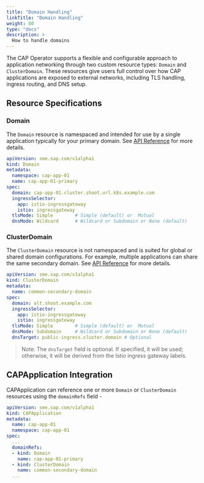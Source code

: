 ```yaml
---
title: "Domain Handling"
linkTitle: "Domain Handling"
weight: 80
type: "docs"
description: >
  How to handle domains
---
```


The CAP Operator supports a flexible and configurable approach to application networking through two custom resource types: `Domain` and `ClusterDomain`. These resources give users full control over how CAP applications are exposed to external networks, including TLS handling, ingress routing, and DNS setup.

## Resource Specifications

### Domain

The `Domain` resource is namespaced and intended for use by a single application typically for your primary domain. See [API Reference](../../reference/#sme.sap.com/v1alpha1.Domain) for more details.

```yaml
apiVersion: sme.sap.com/v1alpha1
kind: Domain
metadata:
  namespace: cap-app-01
  name: cap-app-01-primary
spec:
  domain: cap-app-01.cluster.shoot.url.k8s.example.com
  ingressSelector:
    app: istio-ingressgateway
    istio: ingressgateway
  tlsMode: Simple        # Simple (default) or  Mutual
  dnsMode: Wildcard      # Wildcard or Subdomain or None (default)
```

### ClusterDomain

The `ClusterDomain` resource is not namespaced and is suited for global or shared domain configurations. For example, multiple applications can share the same secondary domain. See [API Reference](../../reference/#sme.sap.com/v1alpha1.ClusterDomain) for more details.

```yaml
apiVersion: sme.sap.com/v1alpha1
kind: ClusterDomain
metadata:
  name: common-secondary-domain
spec:
  domain: alt.shoot.example.com
  ingressSelector:
    app: istio-ingressgateway
    istio: ingressgateway
  tlsMode: Simple        # Simple (default) or  Mutual
  dnsMode: Subdomain     # Wildcard or Subdomain or None (default)
  dnsTarget: public-ingress.cluster.domain # Optional
```

> Note: The `dnsTarget` field is optional. If specified, it will be used; otherwise, it will be derived from the Istio ingress gateway labels.

## CAPApplication Integration

CAPApplication can reference one or more `Domain` or `ClusterDomain` resources using the `domainRefs` field -

```yaml
apiVersion: sme.sap.com/v1alpha1
kind: CAPApplication
metadata:
  name: cap-app-01
  namespace: cap-app-01
spec:
  ...
  domainRefs:
  - kind: Domain
    name: cap-app-01-primary
  - kind: ClusterDomain
    name: common-secondary-domain
  ...
```
